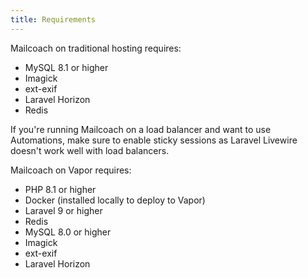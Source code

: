 ```yaml
---
title: Requirements
---
```


Mailcoach on traditional hosting requires:

- MySQL 8.1 or higher
- Imagick
- ext-exif
- Laravel Horizon
- Redis

If you're running Mailcoach on a load balancer and want to use Automations, make sure to enable sticky sessions as Laravel Livewire doesn't work well with load balancers.

Mailcoach on Vapor requires:

- PHP 8.1 or higher
- Docker (installed locally to deploy to Vapor)
- Laravel 9 or higher
- Redis
- MySQL 8.0 or higher
- Imagick
- ext-exif
- Laravel Horizon

